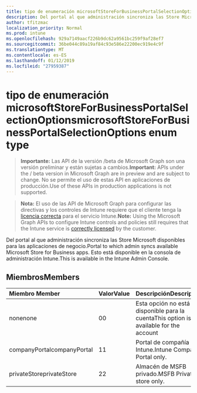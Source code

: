 ```yaml
---
title: tipo de enumeración microsoftStoreForBusinessPortalSelectionOptions
description: Del portal al que administración sincroniza las Store Microsoft disponibles para las aplicaciones de negocio. Esto está disponible en la consola de administración Intune.
author: tfitzmac
localization_priority: Normal
ms.prod: intune
ms.openlocfilehash: 929a7149aacf226b9dc62a9561bc259f9af28ef7
ms.sourcegitcommit: 36be044c89a19af84c93e586e22200ec919e4c9f
ms.translationtype: MT
ms.contentlocale: es-ES
ms.lasthandoff: 01/12/2019
ms.locfileid: "27959387"
---
```

# <a name="microsoftstoreforbusinessportalselectionoptions-enum-type"></a><span data-ttu-id="f7933-104">tipo de enumeración microsoftStoreForBusinessPortalSelectionOptions</span><span class="sxs-lookup"><span data-stu-id="f7933-104">microsoftStoreForBusinessPortalSelectionOptions enum type</span></span>

> <span data-ttu-id="f7933-105">**Importante:** Las API de la versión /beta de Microsoft Graph son una versión preliminar y están sujetas a cambios.</span><span class="sxs-lookup"><span data-stu-id="f7933-105">**Important:** APIs under the / beta version in Microsoft Graph are in preview and are subject to change.</span></span> <span data-ttu-id="f7933-106">No se permite el uso de estas API en aplicaciones de producción.</span><span class="sxs-lookup"><span data-stu-id="f7933-106">Use of these APIs in production applications is not supported.</span></span>

> <span data-ttu-id="f7933-107">**Nota:** El uso de las API de Microsoft Graph para configurar las directivas y los controles de Intune requiere que el cliente tenga la [licencia correcta](https://go.microsoft.com/fwlink/?linkid=839381) para el servicio Intune.</span><span class="sxs-lookup"><span data-stu-id="f7933-107">**Note:** Using the Microsoft Graph APIs to configure Intune controls and policies still requires that the Intune service is [correctly licensed](https://go.microsoft.com/fwlink/?linkid=839381) by the customer.</span></span>

<span data-ttu-id="f7933-108">Del portal al que administración sincroniza las Store Microsoft disponibles para las aplicaciones de negocio.</span><span class="sxs-lookup"><span data-stu-id="f7933-108">Portal to which admin syncs available Microsoft Store for Business apps.</span></span> <span data-ttu-id="f7933-109">Esto está disponible en la consola de administración Intune.</span><span class="sxs-lookup"><span data-stu-id="f7933-109">This is available in the Intune Admin Console.</span></span>
## <a name="members"></a><span data-ttu-id="f7933-110">Miembros</span><span class="sxs-lookup"><span data-stu-id="f7933-110">Members</span></span>
|<span data-ttu-id="f7933-111">Miembro	</span><span class="sxs-lookup"><span data-stu-id="f7933-111">Member</span></span>|<span data-ttu-id="f7933-112">Valor</span><span class="sxs-lookup"><span data-stu-id="f7933-112">Value</span></span>|<span data-ttu-id="f7933-113">Descripción</span><span class="sxs-lookup"><span data-stu-id="f7933-113">Description</span></span>|
|:---|:---|:---|
|<span data-ttu-id="f7933-114">none</span><span class="sxs-lookup"><span data-stu-id="f7933-114">none</span></span>|<span data-ttu-id="f7933-115">0</span><span class="sxs-lookup"><span data-stu-id="f7933-115">0</span></span>|<span data-ttu-id="f7933-116">Esta opción no está disponible para la cuenta</span><span class="sxs-lookup"><span data-stu-id="f7933-116">This option is not available for the account</span></span>|
|<span data-ttu-id="f7933-117">companyPortal</span><span class="sxs-lookup"><span data-stu-id="f7933-117">companyPortal</span></span>|<span data-ttu-id="f7933-118">1</span><span class="sxs-lookup"><span data-stu-id="f7933-118">1</span></span>|<span data-ttu-id="f7933-119">Portal de compañía Intune.</span><span class="sxs-lookup"><span data-stu-id="f7933-119">Intune Company Portal only.</span></span>|
|<span data-ttu-id="f7933-120">privateStore</span><span class="sxs-lookup"><span data-stu-id="f7933-120">privateStore</span></span>|<span data-ttu-id="f7933-121">2</span><span class="sxs-lookup"><span data-stu-id="f7933-121">2</span></span>|<span data-ttu-id="f7933-122">Almacén de MSFB privado.</span><span class="sxs-lookup"><span data-stu-id="f7933-122">MSFB Private store only.</span></span>|





